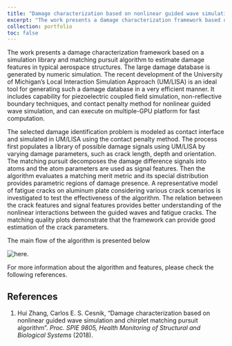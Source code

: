 ```yaml
---
title: "Damage characterization based on nonlinear guided wave simulation and chirplet matching pursuit algorithm"
excerpt: "The work presents a damage characterization framework based on a simulation library and matching pursuit algorithm to estimate damage features in typical aerospace structures. The large damage database is generated by numeric simulation. The recent development of the University of Michigan’s Local Interaction Simulation Approach (UM/LISA) is an ideal tool for generating such a damage database in a very efficient manner. It includes capability for piezoelectric coupled field simulation, non-reflective boundary techniques, and contact penalty method for nonlinear guided wave simulation, and can execute on multiple-GPU platform for fast computation. "
collection: portfolio
toc: false
---
```


The work presents a damage characterization framework based on a simulation library and matching pursuit algorithm to estimate damage features in typical aerospace structures. The large damage database is generated by numeric simulation. The recent development of the University of Michigan’s Local Interaction Simulation Approach (UM/LISA) is an ideal tool for generating such a damage database in a very efficient manner. It includes capability for piezoelectric coupled field simulation, non-reflective boundary techniques, and contact penalty method for nonlinear guided wave simulation, and can execute on multiple-GPU platform for fast computation. 

The selected damage identification problem is modeled as contact interface and simulated in UM/LISA using the contact penalty method. The process first populates a library of possible damage signals using UM/LISA by varying damage parameters, such as crack length, depth and orientation. The matching pursuit decomposes the damage difference signals into atoms and the atom parameters are used as signal features. Then the algorithm evaluates a matching merit metric and its special distribution provides parametric regions of damage presence. A representative model of fatigue cracks on aluminum plate considering various crack scenarios is investigated to test the effectiveness of the algorithm. The relation between the crack features and signal features provides better understanding of the nonlinear interactions between the guided waves and fatigue cracks. The matching quality plots demonstrate that the framework can provide good estimation of the crack parameters.

The main flow of the algorithm is presented below 

![**here**.](/images/spie_2018_damage.png)

For more information about the algorithm and features, please check the following references.

References
------
1. Hui Zhang, Carlos E. S. Cesnik, “Damage characterization based on nonlinear guided wave simulation and chirplet matching pursuit algorithm”. <i>Proc. SPIE 9805, Health Monitoring of Structural and Biological Systems</i> (2018).
